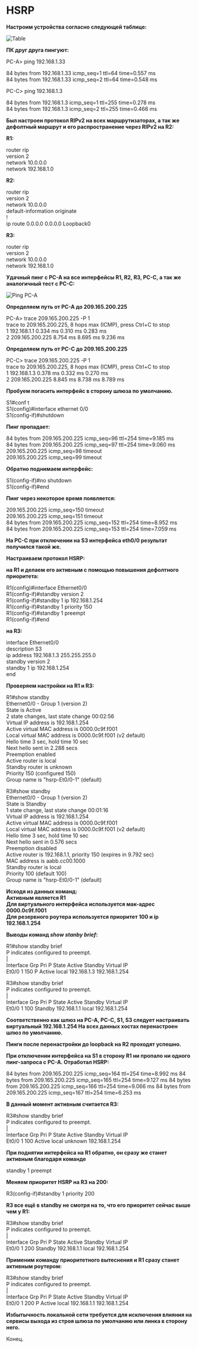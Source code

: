 #  HSRP

**Настроим устройства согласно следующей таблице:**

![Table](https://github.com/degreekeeper/otus-network/blob/master/less_03/HSRP/HSRP_3.jpg "Таблица") 


**ПК друг друга пингуют:**

PC-A> ping 192.168.1.33  

84 bytes from 192.168.1.33 icmp_seq=1 ttl=64 time=0.557 ms  
84 bytes from 192.168.1.33 icmp_seq=2 ttl=64 time=0.548 ms  


PC-C> ping 192.168.1.3  

84 bytes from 192.168.1.3 icmp_seq=1 ttl=255 time=0.278 ms  
84 bytes from 192.168.1.3 icmp_seq=2 ttl=255 time=0.466 ms  

**Был настроен протокол RIPv2 на всех маршрутизаторах, а так же дефолтный маршрут и его распространение через RIPv2 на R2:**

**R1:**

router rip  
 version 2  
 network 10.0.0.0  
 network 192.168.1.0  


**R2:**

router rip  
 version 2  
 network 10.0.0.0  
 default-information originate  
!  
ip route 0.0.0.0 0.0.0.0 Loopback0  

**R3:**

router rip  
 version 2  
 network 10.0.0.0  
 network 192.168.1.0  

**Удачный пинг с PC-A на все интерфейсы R1, R2, R3, PC-C, а так же аналогичный тест с PC-C:**

![Ping PC-A](https://github.com/degreekeeper/otus-network/blob/master/less_03/HSRP/HSRP_1.jpg "Пинг с PC-A")

**Определяем путь от PC-A до 209.165.200.225**

PC-A> trace  209.165.200.225 -P 1  
trace to 209.165.200.225, 8 hops max (ICMP), press Ctrl+C to stop  
 1   192.168.1.1   0.334 ms  0.310 ms  0.283 ms  
 2   209.165.200.225   8.754 ms  8.695 ms  9.236 ms  
 
**Определяем путь от PC-С до 209.165.200.225**

PC-C> trace  209.165.200.225 -P 1  
trace to 209.165.200.225, 8 hops max (ICMP), press Ctrl+C to stop  
 1   192.168.1.3   0.378 ms  0.332 ms  0.270 ms  
 2   209.165.200.225   8.845 ms  8.738 ms  8.789 ms  

**Пробуем погасить интерфейс в сторону шлюза по умолчанию.**

S1#conf t  
S1(config)#interface ethernet 0/0  
S1(config-if)#shutdown  

**Пинг пропадает:**  

84 bytes from 209.165.200.225 icmp_seq=96 ttl=254 time=9.185 ms    
84 bytes from 209.165.200.225 icmp_seq=97 ttl=254 time=9.060 ms   
209.165.200.225 icmp_seq=98 timeout  
209.165.200.225 icmp_seq=99 timeout

**Обратно поднимаем интерфейс:**

S1(config-if)#no shutdown  
S1(config-if)#end  

**Пинг через некоторое время появляется:**

209.165.200.225 icmp_seq=150 timeout  
209.165.200.225 icmp_seq=151 timeout  
84 bytes from 209.165.200.225 icmp_seq=152 ttl=254 time=8.952 ms  
84 bytes from 209.165.200.225 icmp_seq=153 ttl=254 time=7.059 ms  


**На PC-C при отключении на S3 интерфейса eth0/0 результат получился такой же.**


**Настраиваем протокол HSRP:**

**на R1 и делаем его активным с помощью повышения дефолтного приоритета:**  

R1(config)#interface Ethernet0/0  
R1(config-if)#standby version 2  
R1(config-if)#standby 1 ip 192.168.1.254  
R1(config-if)#standby 1 priority 150  
R1(config-if)#standby 1 preempt  
R1(config-if)#end  

**на R3:**

interface Ethernet0/0  
 description S3  
 ip address 192.168.1.3 255.255.255.0  
 standby version 2  
 standby 1 ip 192.168.1.254  
end  


**Проверяем настройки на R1 и R3:**

R1#show standby  
Ethernet0/0 - Group 1 (version 2)  
  State is Active  
    2 state changes, last state change 00:02:56  
  Virtual IP address is 192.168.1.254  
  Active virtual MAC address is 0000.0c9f.f001  
    Local virtual MAC address is 0000.0c9f.f001 (v2 default)  
  Hello time 3 sec, hold time 10 sec  
    Next hello sent in 2.288 secs  
  Preemption enabled  
  Active router is local  
  Standby router is unknown  
  Priority 150 (configured 150)  
  Group name is "hsrp-Et0/0-1" (default)  


R3#show standby  
Ethernet0/0 - Group 1 (version 2)  
  State is Standby  
    1 state change, last state change 00:01:16  
  Virtual IP address is 192.168.1.254  
  Active virtual MAC address is 0000.0c9f.f001  
    Local virtual MAC address is 0000.0c9f.f001 (v2 default)  
  Hello time 3 sec, hold time 10 sec  
    Next hello sent in 0.576 secs  
  Preemption disabled  
  Active router is 192.168.1.1, priority 150 (expires in 9.792 sec)  
    MAC address is aabb.cc00.1000  
  Standby router is local  
  Priority 100 (default 100)  
  Group name is "hsrp-Et0/0-1" (default)  

**Исходя из данных команд:  
Активным является R1  
Для виртуального интерфейса используется мак-адрес 0000.0c9f.f001  
Для резервного роутера используется приоритет 100 и ip 192.168.1.254**  

**Выводы команд *show stanby brief*:**  

R1#show standby brief  
                     P indicates configured to preempt.  
                     |  
Interface   Grp  Pri P State   Active          Standby         Virtual IP  
Et0/0       1    150 P Active  local           192.168.1.3     192.168.1.254  


R3#show standby brief  
                     P indicates configured to preempt.  
                     |  
Interface   Grp  Pri P State   Active          Standby         Virtual IP  
Et0/0       1    100   Standby 192.168.1.1     local           192.168.1.254  

**Соответственно как шлюз на PC-A, PC-C, S1, S3 следует настраивать виртуальный 192.168.1.254
На всех данных хостах перенастроен шлюз по умолчанию.**


**Пинги после перенастройки до loopback на R2 проходят успешно.**

**При отключении интерфейса на S1 в сторону R1 ни пропало ни одного пинг-запроса с PC-A. Отработал HSRP:**

84 bytes from 209.165.200.225 icmp_seq=164 ttl=254 time=8.992 ms
84 bytes from 209.165.200.225 icmp_seq=165 ttl=254 time=9.127 ms
84 bytes from 209.165.200.225 icmp_seq=166 ttl=254 time=9.066 ms
84 bytes from 209.165.200.225 icmp_seq=167 ttl=254 time=6.253 ms

**В данный момент активным считается R3:**

R3#show standby brief  
                     P indicates configured to preempt.  
                     |  
Interface   Grp  Pri P State   Active          Standby         Virtual IP  
Et0/0       1    100   Active  local           unknown         192.168.1.254  

**При поднятии интерфейса на R1 обратно, он сразу же станет активным благодаря команде** 

standby 1 preempt

**Меняем приоритет HSRP на R3 на 200:**  

R3(config-if)#standby 1 priority 200  

**R3 все ещё в standby не смотря на то, что его приоритет сейчас выше чем у R1:**

R3#show standby brief  
                     P indicates configured to preempt.  
                     |  
Interface   Grp  Pri P State   Active          Standby         Virtual IP  
Et0/0       1    200   Standby 192.168.1.1     local           192.168.1.254  

**Применим команду приоритетного вытеснения и R1 сразу станет активным роутером:**  

R3#show standby brief  
                     P indicates configured to preempt.  
                     |  
Interface   Grp  Pri P State   Active          Standby         Virtual IP  
Et0/0       1    200 P Active  local           192.168.1.1     192.168.1.254  

**Избытычность локальной сети требуется для исключения влияния на сервисы выхода из строя шлюза по умолчанию или линка в сторону него.**

Конец.



